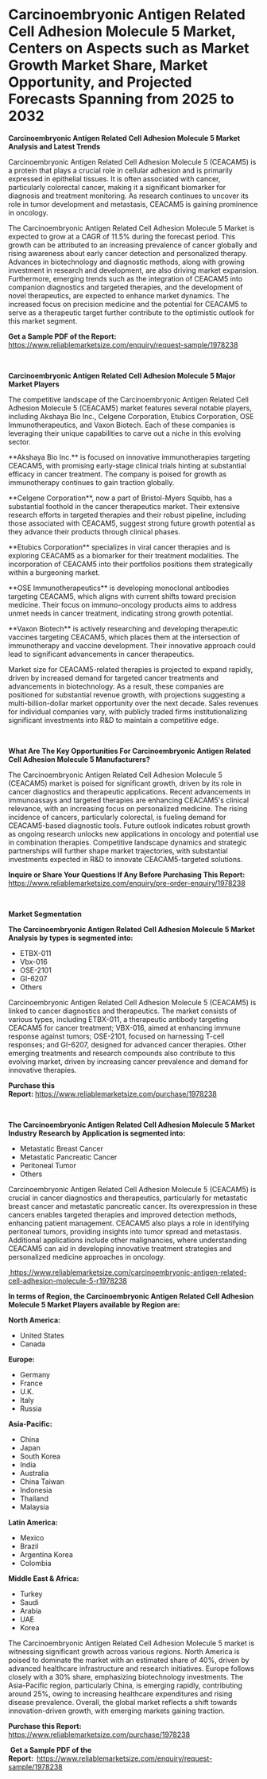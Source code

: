 <p><h1>Carcinoembryonic Antigen Related Cell Adhesion Molecule 5 Market, Centers on Aspects such as Market Growth Market Share, Market Opportunity, and Projected Forecasts Spanning from 2025 to 2032</h1></p><p><strong>Carcinoembryonic Antigen Related Cell Adhesion Molecule 5 Market Analysis and Latest Trends</strong></p>
<p><p>Carcinoembryonic Antigen Related Cell Adhesion Molecule 5 (CEACAM5) is a protein that plays a crucial role in cellular adhesion and is primarily expressed in epithelial tissues. It is often associated with cancer, particularly colorectal cancer, making it a significant biomarker for diagnosis and treatment monitoring. As research continues to uncover its role in tumor development and metastasis, CEACAM5 is gaining prominence in oncology.</p><p>The Carcinoembryonic Antigen Related Cell Adhesion Molecule 5 Market is expected to grow at a CAGR of 11.5% during the forecast period. This growth can be attributed to an increasing prevalence of cancer globally and rising awareness about early cancer detection and personalized therapy. Advances in biotechnology and diagnostic methods, along with growing investment in research and development, are also driving market expansion. Furthermore, emerging trends such as the integration of CEACAM5 into companion diagnostics and targeted therapies, and the development of novel therapeutics, are expected to enhance market dynamics. The increased focus on precision medicine and the potential for CEACAM5 to serve as a therapeutic target further contribute to the optimistic outlook for this market segment.</p></p>
<p><strong>Get a Sample PDF of the Report:&nbsp;</strong> <a href="https://www.reliablemarketsize.com/enquiry/request-sample/1978238?utm_campaign=2819&utm_medium=2&utm_source=Github&utm_content=ia&utm_term=19042025&utm_id=carcinoembryonic-antigen-related-cell-adhesion-molecule-5">https://www.reliablemarketsize.com/enquiry/request-sample/1978238</a></p>
<p>&nbsp;</p>
<p><strong>Carcinoembryonic Antigen Related Cell Adhesion Molecule 5 Major Market Players</strong></p>
<p><p>The competitive landscape of the Carcinoembryonic Antigen Related Cell Adhesion Molecule 5 (CEACAM5) market features several notable players, including Akshaya Bio Inc., Celgene Corporation, Etubics Corporation, OSE Immunotherapeutics, and Vaxon Biotech. Each of these companies is leveraging their unique capabilities to carve out a niche in this evolving sector.</p><p>**Akshaya Bio Inc.** is focused on innovative immunotherapies targeting CEACAM5, with promising early-stage clinical trials hinting at substantial efficacy in cancer treatment. The company is poised for growth as immunotherapy continues to gain traction globally.</p><p>**Celgene Corporation**, now a part of Bristol-Myers Squibb, has a substantial foothold in the cancer therapeutics market. Their extensive research efforts in targeted therapies and their robust pipeline, including those associated with CEACAM5, suggest strong future growth potential as they advance their products through clinical phases.</p><p>**Etubics Corporation** specializes in viral cancer therapies and is exploring CEACAM5 as a biomarker for their treatment modalities. The incorporation of CEACAM5 into their portfolios positions them strategically within a burgeoning market.</p><p>**OSE Immunotherapeutics** is developing monoclonal antibodies targeting CEACAM5, which aligns with current shifts toward precision medicine. Their focus on immuno-oncology products aims to address unmet needs in cancer treatment, indicating strong growth potential.</p><p>**Vaxon Biotech** is actively researching and developing therapeutic vaccines targeting CEACAM5, which places them at the intersection of immunotherapy and vaccine development. Their innovative approach could lead to significant advancements in cancer therapeutics.</p><p>Market size for CEACAM5-related therapies is projected to expand rapidly, driven by increased demand for targeted cancer treatments and advancements in biotechnology. As a result, these companies are positioned for substantial revenue growth, with projections suggesting a multi-billion-dollar market opportunity over the next decade. Sales revenues for individual companies vary, with publicly traded firms institutionalizing significant investments into R&D to maintain a competitive edge.</p></p>
<p>&nbsp;</p>
<p><strong>What Are The Key Opportunities For Carcinoembryonic Antigen Related Cell Adhesion Molecule 5 Manufacturers?</strong></p>
<p><p>The Carcinoembryonic Antigen Related Cell Adhesion Molecule 5 (CEACAM5) market is poised for significant growth, driven by its role in cancer diagnostics and therapeutic applications. Recent advancements in immunoassays and targeted therapies are enhancing CEACAM5's clinical relevance, with an increasing focus on personalized medicine. The rising incidence of cancers, particularly colorectal, is fueling demand for CEACAM5-based diagnostic tools. Future outlook indicates robust growth as ongoing research unlocks new applications in oncology and potential use in combination therapies. Competitive landscape dynamics and strategic partnerships will further shape market trajectories, with substantial investments expected in R&D to innovate CEACAM5-targeted solutions.</p></p>
<p><strong>Inquire or Share Your Questions If Any Before Purchasing This Report:</strong> <a href="https://www.reliablemarketsize.com/enquiry/pre-order-enquiry/1978238?utm_campaign=2819&utm_medium=2&utm_source=Github&utm_content=ia&utm_term=19042025&utm_id=carcinoembryonic-antigen-related-cell-adhesion-molecule-5">https://www.reliablemarketsize.com/enquiry/pre-order-enquiry/1978238</a></p>
<p>&nbsp;</p>
<p><strong>Market Segmentation</strong></p>
<p><strong>The Carcinoembryonic Antigen Related Cell Adhesion Molecule 5 Market Analysis by types is segmented into:</strong></p>
<p><ul><li>ETBX-011</li><li>Vbx-016</li><li>OSE-2101</li><li>GI-6207</li><li>Others</li></ul></p>
<p><p>Carcinoembryonic Antigen Related Cell Adhesion Molecule 5 (CEACAM5) is linked to cancer diagnostics and therapeutics. The market consists of various types, including ETBX-011, a therapeutic antibody targeting CEACAM5 for cancer treatment; VBX-016, aimed at enhancing immune response against tumors; OSE-2101, focused on harnessing T-cell responses; and GI-6207, designed for advanced cancer therapies. Other emerging treatments and research compounds also contribute to this evolving market, driven by increasing cancer prevalence and demand for innovative therapies.</p></p>
<p><strong>Purchase this Report:&nbsp;</strong><a href="https://www.reliablemarketsize.com/purchase/1978238?utm_campaign=2819&utm_medium=2&utm_source=Github&utm_content=ia&utm_term=19042025&utm_id=carcinoembryonic-antigen-related-cell-adhesion-molecule-5">https://www.reliablemarketsize.com/purchase/1978238</a></p>
<p>&nbsp;</p>
<p><strong>The Carcinoembryonic Antigen Related Cell Adhesion Molecule 5 Market Industry Research by Application is segmented into:</strong></p>
<p><ul><li>Metastatic Breast Cancer</li><li>Metastatic Pancreatic Cancer</li><li>Peritoneal Tumor</li><li>Others</li></ul></p>
<p><p>Carcinoembryonic Antigen Related Cell Adhesion Molecule 5 (CEACAM5) is crucial in cancer diagnostics and therapeutics, particularly for metastatic breast cancer and metastatic pancreatic cancer. Its overexpression in these cancers enables targeted therapies and improved detection methods, enhancing patient management. CEACAM5 also plays a role in identifying peritoneal tumors, providing insights into tumor spread and metastasis. Additional applications include other malignancies, where understanding CEACAM5 can aid in developing innovative treatment strategies and personalized medicine approaches in oncology.</p></p>
<p><a href="https://www.reliablemarketsize.com/carcinoembryonic-antigen-related-cell-adhesion-molecule-5-r1978238?utm_campaign=2819&utm_medium=2&utm_source=Github&utm_content=ia&utm_term=19042025&utm_id=carcinoembryonic-antigen-related-cell-adhesion-molecule-5">&nbsp;https://www.reliablemarketsize.com/carcinoembryonic-antigen-related-cell-adhesion-molecule-5-r1978238</a></p>
<p><strong>In terms of Region, the Carcinoembryonic Antigen Related Cell Adhesion Molecule 5 Market Players available by Region are:</strong></p>
<p>
    <p> <strong> North America: </strong>
        <ul>
            <li>United States</li>
            <li>Canada</li>
        </ul>
        </p> 
    <p> <strong> Europe: </strong>
        <ul>
            <li>Germany</li>
            <li>France</li>
            <li>U.K.</li>
            <li>Italy</li>
            <li>Russia</li>
        </ul>
        </p> 
    <p> <strong> Asia-Pacific: </strong>
        <ul>
            <li>China</li>
            <li>Japan</li>
            <li>South Korea</li>
            <li>India</li>
            <li>Australia</li>
            <li>China Taiwan</li>
            <li>Indonesia</li>
            <li>Thailand</li>
            <li>Malaysia</li>
        </ul>
        </p> 
    <p> <strong> Latin America: </strong>
        <ul>
            <li>Mexico</li>
            <li>Brazil</li>
            <li>Argentina Korea</li>
            <li>Colombia</li>
        </ul>
        </p> 
    <p> <strong> Middle East & Africa: </strong>
        <ul>
            <li>Turkey</li>
            <li>Saudi</li>
            <li>Arabia</li>
            <li>UAE</li>
            <li>Korea</li>
        </ul>
    </p>
    </p>
<p><p>The Carcinoembryonic Antigen Related Cell Adhesion Molecule 5 market is witnessing significant growth across various regions. North America is poised to dominate the market with an estimated share of 40%, driven by advanced healthcare infrastructure and research initiatives. Europe follows closely with a 30% share, emphasizing biotechnology investments. The Asia-Pacific region, particularly China, is emerging rapidly, contributing around 25%, owing to increasing healthcare expenditures and rising disease prevalence. Overall, the global market reflects a shift towards innovation-driven growth, with emerging markets gaining traction.</p></p>
<p><strong>Purchase this Report: </strong><a href="https://www.reliablemarketsize.com/purchase/1978238?utm_campaign=2819&utm_medium=2&utm_source=Github&utm_content=ia&utm_term=19042025&utm_id=carcinoembryonic-antigen-related-cell-adhesion-molecule-5">https://www.reliablemarketsize.com/purchase/1978238</a></p>
<p>&nbsp;<strong>Get a Sample PDF of the Report:&nbsp;&nbsp;</strong><a href="https://www.reliablemarketsize.com/enquiry/request-sample/1978238?utm_campaign=2819&utm_medium=2&utm_source=Github&utm_content=ia&utm_term=19042025&utm_id=carcinoembryonic-antigen-related-cell-adhesion-molecule-5">https://www.reliablemarketsize.com/enquiry/request-sample/1978238</a></p>
<p><strong></strong></p>
<p><p></p><p></p><p></p></p>
